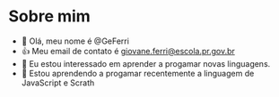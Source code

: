 # Sobre mim
- 👋 Olá, meu nome é @GeFerri
- :+1: Meu email de contato é giovane.ferri@escola.pr.gov.br
- 👀 Eu estou interessado em aprender a progamar novas linguagens.
- 🌱 Estou aprendendo a progamar recentemente a linguagem de JavaScript e Scrath
